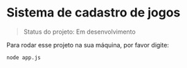 <h1> Sistema de cadastro de jogos </h1>

> Status do projeto: Em desenvolvimento

Para rodar esse projeto na sua máquina, por favor digite:

```
node app.js
```

